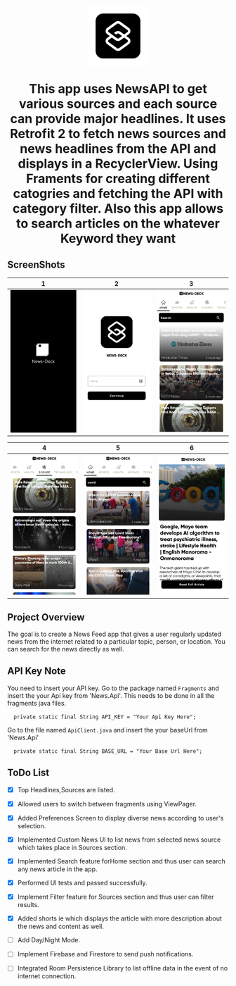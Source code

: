 <h1 align="center">
  <img src="https://github.com/Ankursehrawat15/News-Deck/blob/master/Documentation/icons8-shortcuts-192.png" width="136" alt="icon">
  <p align="center">
  This app uses NewsAPI to get various sources and each source can provide major headlines.
  It uses Retrofit 2 to fetch news sources and news headlines from the API and displays in a RecyclerView.
  Using Framents for creating different catogries and fetching the API with category filter.
  Also this app allows to search articles on the whatever Keyword they want
  </p>
</h1>


## ScreenShots 

| 1 | 2 | 3 |
| --- | --- | --- |
| ![Welcome_Screen](https://github.com/Ankursehrawat15/News-Deck/blob/master/Documentation/1630959676961.jpg) | ![Home_Feed](https://github.com/Ankursehrawat15/News-Deck/blob/master/Documentation/1630959676958.jpg) | ![categories_swipe](https://github.com/Ankursehrawat15/News-Deck/blob/master/Documentation/1630959676947.jpg) |


| 4 | 5 | 6 |
| --- | --- | --- |
| ![Welcome_Screen](https://github.com/Ankursehrawat15/News-Deck/blob/master/Documentation/1630959676953.jpg) | ![Home_Feed](https://github.com/Ankursehrawat15/News-Deck/blob/master/Documentation/1630959676951.jpg) | ![categories_swipe](https://github.com/Ankursehrawat15/News-Deck/blob/master/Documentation/1630960274645.jpg) |






## Project Overview

The goal is to create a News Feed app that gives a user regularly updated news from the internet 
related to a particular topic, person, or location. You can search for the news directly as well.


## API Key Note
You need to insert your API key.
Go to the package named `Fragments` and insert the your Api key from 'News.Api'.
This needs to be done in all the fragments java files.

```
  private static final String API_KEY = "Your Api Key Here";
```

Go to the file named `ApiClient.java` and insert the your baseUrl from 'News.Api'
```
  private static final String BASE_URL = "Your Base Url Here";
```

## ToDo List

- [x] Top Headlines,Sources are listed.
- [x] Allowed users to switch between fragments using  ViewPager.
- [x] Added Preferences Screen to display diverse news according to user's selection.
- [x] Implemented Custom News UI to list news from selected news source which takes place in Sources section.
- [x] Implemented Search feature forHome section and thus user can search any news article in the app.
- [x] Performed UI tests and passed successfully.
- [x] Implement Filter feature for Sources section and thus user can filter results.
- [x] Added shorts ie which displays the article with more description about the news and content as well.
- [ ] Add Day/Night Mode.
- [ ] Implement Firebase and Firestore to send push notifications.
- [ ] Integrated Room Persistence Library to list offline data in the event of no internet connection.













